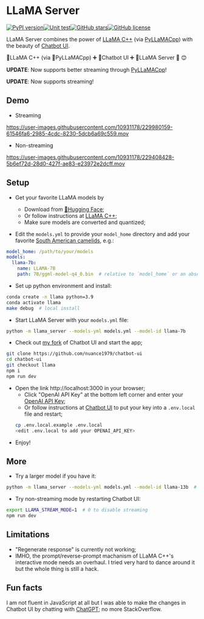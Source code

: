 # LLaMA Server

[![PyPI version](https://img.shields.io/pypi/v/llama-server)](https://pypi.org/project/llama-server/)[![Unit test](https://github.com/nuance1979/llama-server/actions/workflows/test.yml/badge.svg?branch=main&&event=push)](https://github.com/nuance1979/llama-server/actions)[![GitHub stars](https://img.shields.io/github/stars/nuance1979/llama-server)](https://star-history.com/#nuance1979/llama-server&Date)[![GitHub license](https://img.shields.io/github/license/nuance1979/llama-server)](https://github.com/nuance1979/llama-server/blob/master/LICENSE)

LLaMA Server combines the power of [LLaMA C++](https://github.com/ggerganov/llama.cpp) (via [PyLLaMACpp](https://github.com/nomic-ai/pyllamacpp)) with the beauty of [Chatbot UI](https://github.com/mckaywrigley/chatbot-ui).

🦙LLaMA C++ (via 🐍PyLLaMACpp) ➕ 🤖Chatbot UI ➕ 🔗LLaMA Server 🟰 😊

**UPDATE**: Now supports better streaming through [PyLLaMACpp](https://github.com/nomic-ai/pyllamacpp)!

**UPDATE**: Now supports streaming!

## Demo
- Streaming

https://user-images.githubusercontent.com/10931178/229980159-61546fa6-2985-4cdc-8230-5dcb6a69c559.mov

- Non-streaming

https://user-images.githubusercontent.com/10931178/229408428-5b6ef72d-28d0-427f-ae83-e23972e2dcff.mov


## Setup

- Get your favorite LLaMA models by
  - Download from [🤗Hugging Face](https://huggingface.co/models?sort=downloads&search=ggml);
  - Or follow instructions at [LLaMA C++](https://github.com/ggerganov/llama.cpp);
  - Make sure models are converted and quantized;

- Edit the `models.yml` to provide your `model_home` directory and add your favorite [South American camelids](https://en.wikipedia.org/wiki/Lama_(genus)), e.g.:
```yaml
model_home: /path/to/your/models
models:
  llama-7b:
    name: LLAMA-7B
    path: 7B/ggml-model-q4_0.bin  # relative to `model_home` or an absolute path
```

- Set up python environment and install:
```bash
conda create -n llama python=3.9
conda activate llama
make debug  # local install
```

- Start LLaMA Server with your `models.yml` file:
```bash
python -m llama_server --models-yml models.yml --model-id llama-7b
```

- Check out [my fork](https://github.com/nuance1979/chatbot-ui) of Chatbot UI and start the app;
```bash
git clone https://github.com/nuance1979/chatbot-ui
cd chatbot-ui
git checkout llama
npm i
npm run dev
```
- Open the link http://localhost:3000 in your browser;
  - Click "OpenAI API Key" at the bottom left corner and enter your [OpenAI API Key](https://platform.openai.com/account/api-keys);
  - Or follow instructions at [Chatbot UI](https://github.com/mckaywrigley/chatbot-ui) to put your key into a `.env.local` file and restart;
  ```bash
  cp .env.local.example .env.local
  <edit .env.local to add your OPENAI_API_KEY>
  ```
- Enjoy!

## More

- Try a larger model if you have it:
```bash
python -m llama_server --models-yml models.yml --model-id llama-13b  # or any `model_id` defined in `models.yml`
```

- Try non-streaming mode by restarting Chatbot UI:
```bash
export LLAMA_STREAM_MODE=1  # 0 to disable streaming
npm run dev
```

## Limitations

- "Regenerate response" is currently not working;
- IMHO, the prompt/reverse-prompt machanism of LLaMA C++'s interactive mode needs an overhaul. I tried very hard to dance around it but the whole thing is still a hack.

## Fun facts

I am not fluent in JavaScript at all but I was able to make the changes in Chatbot UI by chatting with [ChatGPT](https://chat.openai.com); no more StackOverflow.
